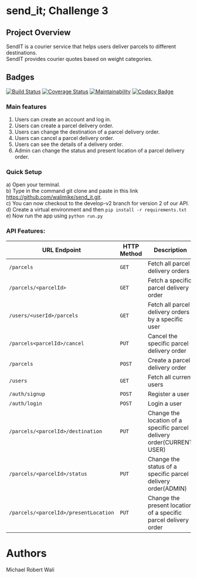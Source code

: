 # send_it; Challenge 3
## Project Overview
SendIT is a courier service that helps users deliver parcels to different destinations.<br>
SendIT provides courier quotes based on weight categories.
## Badges <br>
[![Build Status](https://travis-ci.org/walimike/send_it.svg?branch=add-badges)](https://travis-ci.org/walimike/send_it)            [![Coverage Status](https://coveralls.io/repos/github/walimike/send_it/badge.svg?branch=develop-v2)](https://coveralls.io/github/walimike/send_it?branch=develop-v2)                 [![Maintainability](https://api.codeclimate.com/v1/badges/a2aa72f959462adcbbde/maintainability)](https://codeclimate.com/github/walimike/send_it/maintainability)         [![Codacy Badge](https://api.codacy.com/project/badge/Grade/9da0f37eeb8840c680821eaf13dd36c1)](https://www.codacy.com/app/walimike/send_it?utm_source=github.com&amp;utm_medium=referral&amp;utm_content=walimike/send_it&amp;utm_campaign=Badge_Grade)

### Main features
1. Users can create an account and log in.
2. Users can create a parcel delivery order.
3. Users can change the destination of a parcel delivery order.
4. Users can cancel a parcel delivery order.
5. Users can see the details of a delivery order.
6. Admin can change the status and present location of a parcel delivery order.
### Quick Setup
a) Open your terminal.<br>
b) Type in the command git clone and paste in this link https://github.com/walimike/send_it.git. <br>
c) You can now checkout to the develop-v2 branch for version 2 of our API. <br>
d) Create a virtual environment and then `pip install -r requirements.txt` <br>
e) Now run the app using `python run.py` <br>

### API Features:

|URL Endpoint	|HTTP Method	|Description|
|-------------|-------------|-----------|
|`/parcels`	|`GET`|	Fetch all parcel delivery orders|
|`/parcels/<parcelId>`|`GET`|	Fetch a specific parcel delivery order|
|`/users/<userId>/parcels`|	`GET`|Fetch all parcel delivery orders by a specific user|
|`/parcels<parcelId>/cancel`|`PUT`|Cancel the specific parcel delivery order|
|`/parcels`|	`POST`|	Create a parcel delivery order|
|`/users`|	`GET`|	Fetch all current users|
|`/auth/signup`|`POST`|Register a user|
|`/auth/login`|`POST `|Login a user|
|`/parcels/<parcelId>/destination`|`PUT `|Change the location of a specific parcel delivery order(CURRENT USER)|
|`/parcels/<parcelId>/status`|`PUT `|Change the status of a specific parcel delivery order(ADMIN)|
|`/parcels/<parcelId>/presentLocation`|`PUT `|Change the present location of a specific parcel delivery order|

# Authors
Michael Robert Wali
